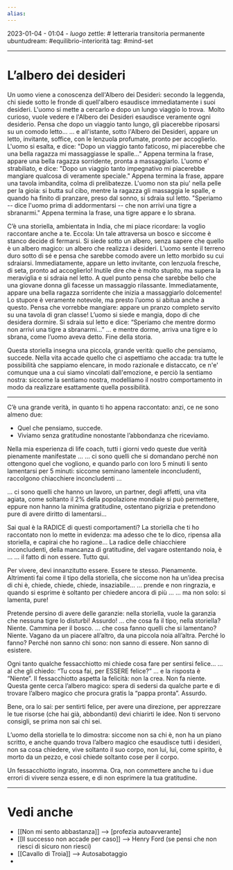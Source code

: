 ```yaml
---
alias: 
---
```

2023-01-04 - 01:04 - *luogo*
zettle: # letteraria transitoria permanente
ubuntudream: #equilibrio-interiorità
tag: #mind-set 

---
# L’albero dei desideri
Un uomo viene a conoscenza dell'Albero dei Desideri: secondo la leggenda, chi siede sotto le fronde di quell'albero esaudisce immediatamente i suoi desideri.
L'uomo si mette a cercarlo e dopo un lungo viaggio lo trova. 
Molto curioso, vuole vedere e l'Albero dei Desideri esaudisce veramente ogni desiderio.
Pensa che dopo un viaggio tanto lungo, gli piacerebbe riposarsi su un comodo letto...
... e all'istante, sotto l'Albero dei Desideri, appare un letto, invitante, soffice, con le lenzuola profumate, pronto per accoglierlo.
L'uomo si esalta, e dice:
"Dopo un viaggio tanto faticoso, mi piacerebbe che una bella ragazza mi massaggiasse le spalle..."
Appena termina la frase, appare una bella ragazza sorridente, pronta a massaggiarlo.
L'uomo e' strabiliato, e dice:
"Dopo un viaggio tanto impegnativo mi piacerebbe mangiare qualcosa di veramente speciale."
Appena termina la frase, appare una tavola imbandita, colma di prelibatezze.
L'uomo non sta piu' nella pelle per la gioia: si butta sul cibo, mentre la ragazza gli massaggia le spalle, e quando ha finito di pranzare, preso dal sonno, si sdraia sul letto.
"Speriamo -- dice l'uomo prima di addormentarsi -- che non arrivi una tigre a sbranarmi."
Appena termina la frase, una tigre appare e lo sbrana.

C’è una storiella, ambientata in India, che mi piace ricordare: la voglio raccontare
anche a te. Eccola:
Un tale attraversa un bosco e siccome è stanco decide di fermarsi. Si siede sotto un albero, senza sapere che quello è un albero magico: un albero che realizza i desideri.
L’uomo sente il terreno duro sotto di sé e pensa che sarebbe comodo avere un letto morbido su cui sdraiarsi.
Immediatamente, appare un letto invitante, con lenzuola fresche, di seta, pronto ad accoglierlo!
Inutile dire che è molto stupito, ma supera la meraviglia e si sdraia nel letto.
A quel punto pensa che sarebbe bello che una giovane donna gli facesse
un massaggio rilassante.
Immediatamente, appare una bella ragazza sorridente che inizia a massaggiarlo dolcemente!
Lo stupore è veramente notevole, ma presto l’uomo si abitua anche a questo.
Pensa che vorrebbe mangiare:
appare un pranzo completo servito su una tavola di gran classe!
L’uomo si siede e mangia, dopo di che desidera dormire.
Si sdraia sul letto e dice:
“Speriamo che mentre dormo non arrivi una tigre a sbranarmi…”
… e mentre dorme, arriva una tigre e lo sbrana, come l’uomo aveva detto.
Fine della storia.


Questa storiella insegna una piccola, grande verità: quello che pensiamo, succede.
Nella vita accade quello che ci aspettiamo che accada:
tra tutte le possibilità che sappiamo elencare, in modo razionale e distaccato, ce n'e' comunque una a cui siamo vincolati dall'emozione, e perciò la sentiamo nostra: siccome la sentiamo nostra, modelliamo il nostro comportamento in modo da realizzare esattamente quella possibilità.

---
C’è una grande verità, in quanto ti ho appena raccontato: anzi, ce ne sono almeno due:
* Quel che pensiamo, succede.
* Viviamo senza gratitudine nonostante l’abbondanza che riceviamo. 

Nella mia esperienza di life coach, tutti i giorni vedo queste due verità
pienamente manifestate …
… ci sono quelli che si domandano perché non ottengono quel che vogliono, e quando parlo con loro 5 minuti li sento lamentarsi per 5 minuti:
siccome seminano lamentele inconcludenti, raccolgono chiacchiere inconcludenti …

… ci sono quelli che hanno un lavoro, un partner, degli affetti, una vita agiata, come soltanto il 2% della popolazione mondiale si può permettere, eppure non hanno
la minima gratitudine, ostentano pigrizia e pretendono pure di avere diritto di lamentarsi…

Sai qual è la RADICE di questi comportamenti?
La storiella che ti ho raccontato non lo mette in evidenza:
ma adesso che te lo dico, ripensa alla storiella, e capirai che ho ragione…
La radice delle chiacchiere inconcludenti, della mancanza di gratitudine,
del vagare ostentando noia, è …
… il fatto di non essere.
Tutto qui.

Per vivere, devi innanzitutto essere. Essere te stesso. Pienamente.
Altrimenti fai come il tipo della storiella, che siccome non ha un’idea precisa di chi è,
chiede, chiede, chiede, insaziabile…
… prende e non ringrazia, e quando si esprime è soltanto
per chiedere ancora di più …
… ma non solo: si lamenta, pure!

Pretende persino di avere delle garanzie:
nella storiella, vuole la garanzia che nessuna tigre lo disturbi!
Assurdo!
… che cosa fa il tipo, nella storiella?
Niente.
Cammina per il bosco.
… che cosa fanno quelli che si lamentano?
Niente.
Vagano da un piacere all’altro, da una piccola noia all’altra.
Perché lo fanno?
Perché non sanno chi sono: non sanno di essere. Non sanno di esistere.

Ogni tanto qualche fessacchiotto mi chiede cosa fare per sentirsi felice…
… al che gli chiedo:
“Tu cosa fai, per ESSERE felice?”
… e la risposta è “Niente”.
Il fessacchiotto aspetta la felicità: non la crea. Non fa niente.
Questa gente cerca l’albero magico: spera di sedersi da qualche parte
e di trovare l’albero magico che procura gratis la “pappa pronta”.
Assurdo.

Bene, ora lo sai: per sentirti felice, per avere una direzione, per apprezzare le tue risorse (che hai già, abbondanti) devi chiarirti le idee.
Non ti servono consigli, se prima non sai chi sei.

L’uomo della storiella te lo dimostra:
siccome non sa chi è, non ha un piano scritto, e anche quando trova l’albero magico
che esaudisce tutti i desideri, non sa cosa chiedere, vive soltanto il suo corpo, non lui, lui, come spirito, è morto da un pezzo, e così chiede soltanto cose per il corpo.

Un fessacchiotto ingrato, insomma.
Ora, non commettere anche tu i due errori di vivere senza essere, e di non esprimere la tua gratitudine.



---
# Vedi anche
- [[Non mi sento abbastanza]] --> [profezia autoavverante]
- [[Il successo non accade per caso]] --> Henry Ford (se pensi che non riesci di sicuro non riesci)
- [[Cavallo di Troia]] --> Autosabotaggio
- 